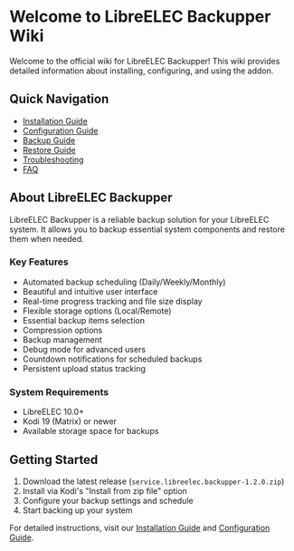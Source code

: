 # Welcome to LibreELEC Backupper Wiki

Welcome to the official wiki for LibreELEC Backupper! This wiki provides detailed information about installing, configuring, and using the addon.

## Quick Navigation

- [Installation Guide](Installation)
- [Configuration Guide](Configuration)
- [Backup Guide](Backup)
- [Restore Guide](Restore)
- [Troubleshooting](Troubleshooting)
- [FAQ](FAQ)

## About LibreELEC Backupper

LibreELEC Backupper is a reliable backup solution for your LibreELEC system. It allows you to backup essential system components and restore them when needed.

### Key Features

- Automated backup scheduling (Daily/Weekly/Monthly)
- Beautiful and intuitive user interface
- Real-time progress tracking and file size display
- Flexible storage options (Local/Remote)
- Essential backup items selection
- Compression options
- Backup management
- Debug mode for advanced users
- Countdown notifications for scheduled backups
- Persistent upload status tracking

### System Requirements

- LibreELEC 10.0+
- Kodi 19 (Matrix) or newer
- Available storage space for backups

## Getting Started

1. Download the latest release (`service.libreelec.backupper-1.2.0.zip`)
2. Install via Kodi's "Install from zip file" option
3. Configure your backup settings and schedule
4. Start backing up your system

For detailed instructions, visit our [Installation Guide](Installation) and [Configuration Guide](Configuration). 